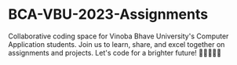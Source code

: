 # BCA-VBU-2023-Assignments
Collaborative coding space for Vinoba Bhave University's Computer Application students. Join us to learn, share, and excel together on assignments and projects. Let's code for a brighter future! 🌟👩‍💻👨‍💻

